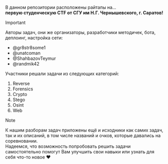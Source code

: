 В данном репозитории расположены райтапы на...<br>
**первую студенческую CTF от СГУ им Н.Г. Чернышевского, г. Саратов!**

> [!IMPORTANT]
> Авторы задач, они же организаторы, разработчики методичек, бота, деплоинг, настройка сети:
> - @gr8str8some1
> - @unatcoman
> - @ShahbazovTeymur
> - @randmik42

Участники решали задачи из следующих категорий:
1. Reverse
2. Forensics
3. Crypto
4. Stego
5. Osint
6. Web

> [!NOTE]
> К нашим разборам задач приложены ещё и исходники как самих задач, так и их описаний, в том числе названий и очков, которые давались на соревновании.<br>
> Надеемся, что возможность попробовать решить задачи самостоятельно помогут Вам улучшить свои навыки или узнать для себя что-то новое ❤
